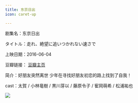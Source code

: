 ```yaml
---
title: 东京日出
icon: caret-up

---
```


剧集名：东京日出

タイトル：走れ、絶望に追いつかれない速さで

上映日期：2016-06-04

豆瓣链接： [豆瓣主页](https://movie.douban.com/subject/26631765/)

简介：好朋友突然离世 少年在寻找好朋友初恋的路上找到了自我！ ​​​

cast：太賀 / 小林竜樹 / 黒川芽以 / 藤原令子 / 寉岡萌希 / 松浦祐也

![](https://listpic.tsgsanjiao.com/movie/2016/2016djrc.jpg)